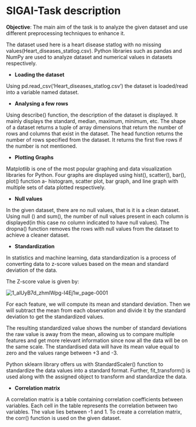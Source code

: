 # SIGAI-Task description
**Objective**:
The main aim of the task is to analyze the given dataset and use different preprocessing techniques to enhance it.

The dataset used here is a heart disease statlog with no missing values(Heart_diseases_statlog.csv).
Python libraries such as pandas and NumPy are used to analyze dataset and numerical values in datasets respectively.

* **Loading the dataset**
  
Using pd.read_csv(‘Heart_diseases_statlog.csv’) the dataset is loaded/read into a variable named dataset.

* **Analysing a few rows**
  
Using describe() function, the description of the dataset is displayed. It mainly displays the standard, median, maximum, minimum, etc.
The shape of a dataset returns a tuple of array dimensions that return the number of rows and columns that exist in the dataset.
The head function returns the number of rows specified from the dataset. It returns the first five rows if the number is not mentioned.

* **Plotting Graphs**
  
Matplotlib is one of the most popular graphing and data visualization libraries for Python.
Four graphs are displayed using hist(), scatter(), bar(), plot() function a- histogram, scatter plot, bar graph, and line graph with multiple sets of data plotted respectively.

* **Null values**
  
In the given dataset, there are no null values, that is it is a clean dataset.
Using null () and sum(), the number of null values present in each column is displayed(in this case no column indicated to have null values).
The dropna() function removes the rows with null values from the dataset to achieve a cleaner dataset.

* **Standardization**
  
In statistics and machine learning, data standardization is a process of converting data to z-score values based on the mean and standard deviation of the data.

The Z-score value is given by:

![1_alUyB7d_zhmlWpg-I4Ej1w_page-0001](https://github.com/nithya1820/SIGAI/assets/87033385/706305df-e3a7-4b55-a1a4-abb78eb8f7d9)


For each feature, we will compute its mean and standard deviation. Then we will subtract the mean from each observation and divide it by the standard deviation to get the standardized values.

The resulting standardized value shows the number of standard deviations the raw value is away from the mean, allowing us to compare multiple features and get more relevant information since now all the data will be on the same scale.
The standardised data will have its mean value equal to zero and the values range between +3 and -3.

Python sklearn library offers us with StandardScaler() function to standardize the data values into a standard format. Further, fit_transform() is used along with the assigned object to transform and standardize the data.

* **Correlation matrix**
  
A correlation matrix is a table containing correlation coefficients between variables. Each cell in the table represents the correlation between two variables. The value lies between -1 and 1.
To create a correlation matrix, the corr() function is used on the given dataset.
